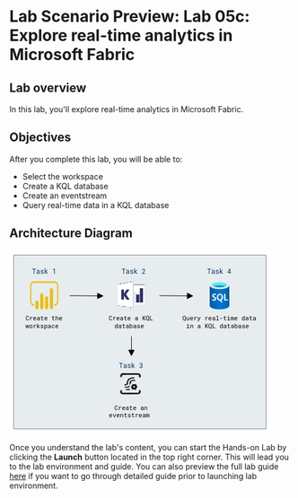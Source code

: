 # Lab Scenario Preview: Lab 05c: Explore real-time analytics in Microsoft Fabric

## Lab overview

In this lab, you'll explore real-time analytics in Microsoft Fabric.

## Objectives

After you complete this lab, you will be able to:

+ Select the workspace
+ Create a KQL database
+ Create an eventstream
+ Query real-time data in a KQL database
  
## Architecture Diagram
 
 ![](../images/dp900-2.png)  
 
Once you understand the lab's content, you can start the Hands-on Lab by clicking the **Launch** button located in the top right corner. 
This will lead you to the lab environment and guide. You can also preview the full lab guide [here](https://experience.cloudlabs.ai/#/labguidepreview/78b36126-ddf6-4020-aac7-c55bea7a3c1e) if you want to go through detailed guide prior to launching lab environment.
